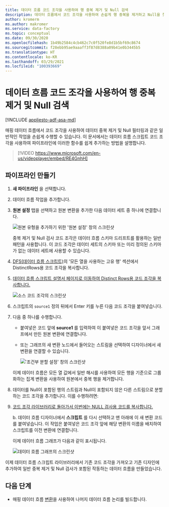 ```yaml
---
title: 데이터 흐름 코드 조각을 사용하여 행 중복 제거 및 Null 검색
description: 데이터 흐름에서 코드 조각을 사용하여 손쉽게 행 중복을 제거하고 Null을 찾는 방법을 알아봅니다.
author: kromerm
ms.author: makromer
ms.service: data-factory
ms.topic: conceptual
ms.date: 09/30/2020
ms.openlocfilehash: 1b49b2584c4cb462c7c0f520fe8d1b5bf69c8674
ms.sourcegitcommit: f28ebb95ae9aaaff3f87d8388a09b41e0b3445b5
ms.translationtype: HT
ms.contentlocale: ko-KR
ms.lasthandoff: 03/29/2021
ms.locfileid: "100393669"
---
```

# <a name="dedupe-rows-and-find-nulls-by-using-data-flow-snippets"></a>데이터 흐름 코드 조각을 사용하여 행 중복 제거 및 Null 검색

[!INCLUDE [appliesto-adf-asa-md](includes/appliesto-adf-asa-md.md)]

매핑 데이터 흐름에서 코드 조각을 사용하여 데이터 중복 제거 및 Null 필터링과 같은 일반적인 작업을 손쉽게 수행할 수 있습니다. 이 문서에서는 데이터 흐름 스크립트 코드 조각을 사용하여 파이프라인에 이러한 함수를 쉽게 추가하는 방법을 설명합니다.
<br>
> [!VIDEO https://www.microsoft.com/en-us/videoplayer/embed/RE4GnhH]

## <a name="create-a-pipeline"></a>파이프라인 만들기

1. **새 파이프라인** 을 선택합니다.

1. 데이터 흐름 작업을 추가합니다.

1. **원본 설정** 탭을 선택하고 원본 변환을 추가한 다음 데이터 세트 중 하나에 연결합니다.

    ![원본 유형을 추가하기 위한 '원본 설정' 창의 스크린샷](media/data-flow/snippet-adf-2.png)

    중복 제거 및 Null 검사 코드 조각은 데이터 흐름 스키마 드리프트를 활용하는 일반 패턴을 사용합니다. 이 코드 조각은 데이터 세트의 스키마 또는 미리 정의된 스키마가 없는 데이터 세트에 사용할 수 있습니다.

1. [DFS(데이터 흐름 스크립트)](./data-flow-script.md#distinct-row-using-all-columns)의 '모든 열을 사용하는 고유 행' 섹션에서 DistinctRows용 코드 조각을 복사합니다.

1. [데이터 흐름 스크립트 설명서 페이지로 이동하여 Distinct Rows용 코드 조각을 복사합니다.](./data-flow-script.md#distinct-row-using-all-columns)

    ![소스 코드 조각의 스크린샷](media/data-flow/snippet-adf-3.png)

1. 스크립트의 `source1` 정의 뒤에서 Enter 키를 누른 다음 코드 조각을 붙여넣습니다.

1. 다음 중 하나를 수행합니다.

   * 붙여넣은 코드 앞에 **source1** 를 입력하여 이 붙여넣은 코드 조각을 앞서 그래프에서 만든 원본 변환에 연결합니다.

   * 또는 그래프의 새 변환 노드에서 들어오는 스트림을 선택하여 디자이너에서 새 변환을 연결할 수 있습니다.

     !['조건부 분할 설정' 창의 스크린샷](media/data-flow/snippet-adf-4.png)

   이제 데이터 흐름은 모든 열 값에서 일반 해시를 사용하여 모든 행을 기준으로 그룹화하는 집계 변환을 사용하여 원본에서 중복 행을 제거합니다.
    
1. 데이터를 Null이 포함된 행의 스트림과 Null이 포함되지 않은 다른 스트림으로 분할하는 코드 조각을 추가합니다. 이를 수행하려면:

1. [코드 조각 라이브러리로 돌아가서 이번에는 NULL 검사용 코드를 복사합니다.](./data-flow-script.md#check-for-nulls-in-all-columns)

   b. 데이터 흐름 디자이너에서 **스크립트** 를 다시 선택하고 맨 아래에 이 새 변환 코드를 붙여넣습니다. 이 작업은 붙여넣은 코드 조각 앞에 해당 변환의 이름을 배치하여 스크립트를 이전 변환에 연결합니다.

   이제 데이터 흐름 그래프가 다음과 같이 표시됩니다.

    ![데이터 흐름 그래프의 스크린샷](media/data-flow/snippet-adf-1.png)

  이제 데이터 흐름 스크립트 라이브러리에서 기존 코드 조각을 가져오고 기존 디자인에 추가하여 일반 중복 제거 및 Null 검사가 포함된 작동하는 데이터 흐름을 만들었습니다.

## <a name="next-steps"></a>다음 단계

* 매핑 데이터 흐름 [변환](concepts-data-flow-overview.md)을 사용하여 나머지 데이터 흐름 논리를 빌드합니다.
